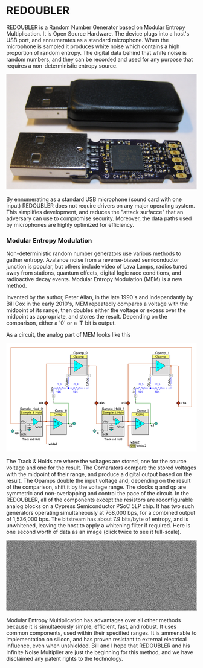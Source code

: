 # REDOUBLER

REDOUBLER is a Random Number Generator based on Modular Entropy Multiplication. It is Open Source Hardware. The device plugs into a host's USB port, and ennumerates as a standard microphone. When the microphone is sampled it produces white noise which contains a high proportion of random entropy. The digital data behind that white noise is random numbers, and they can be recorded and used for any purpose that requires a non-deterministic entropy source.

![REDOUBLERs, Shucked and Not](images/REDOUBLERs.jpg?raw=true "REDOUBLERs")

By ennumerating as a standard USB microphone (sound card with one input) REDOUBLER does not require drivers on any major operating system. This simplifies development, and reduces the "attack surfacce" that an adversary can use to compromise security. Moreover, the data paths used by microphones are highly optimized for efficiency.

### Modular Entropy Modulation

Non-deterministic random number generators use various methods to gather entropy. Avalance noise from a reverse-biased semiconductor junction is popular, but others include video of Lava Lamps, radios tuned away from stations, quantum effects, digital logic race conditions, and radioactive decay events. Modular Entropy Modulation (MEM) is a new method.

Invented by the author, Peter Allan, in the late 1990's and independantly by Bill Cox in the early 2010's, MEM repeatedly compares a voltage with the midpoint of its range, then doubles either the voltage or excess over the midpoint as appropriate, and stores the result. Depending on the comparison, either a '0' or a '1' bit is output.

As a circuit, the analog part of MEM looks like this

![Analog part of MEM Circuit](images/MEM_Circuit.png?raw=true "Circuit")

The Track & Holds are where the voltages are stored, one for the source voltage and one for the result. The Comarators compare the stored voltages with the midpoint of their range, and produce a digital output based on the result. The Opamps double the input voltage and, depending on the result of the comparison, shift it by the voltage range. The clocks q and qp are symmetric and non-overlapping and control the pace of the circuit. In the REDOUBLER, all of the components except the resistors are reconfigurable analog blocks on a Cypress Semiconductor PSoC 5LP chip. It has two such generators operating simultaneously at 768,000 bps, for a combined output of 1,536,000 bps. The bitstream has about 7.9 bits/byte of entropy, and is unwhitened, leaving the host to apply a whitening filter if required. Here is one second worth of data as an image (click twice to see it full-scale).

![One Second of Data](images/one_sec.png?raw=true "One Second")

Modular Entropy Multiplication has advantages over all other methods because it is simultaeously simple, efficient, fast, and robust. It uses common components, used within their specified ranges. It is ammenable to implementation on silicon, and has proven resistant to external electrical influence, even when unshielded. Bill and I hope that REDOUBLER and his Infinite Noise Multiplier are just the beginning for this method, and we have disclaimed any patent rights to the technology.
